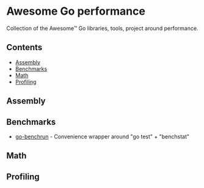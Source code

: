 # Awesome Go performance

Collection of the Awesome™ Go libraries, tools, project around performance.

## Contents

- [Assembly](#assembly)
- [Benchmarks](#benchmarks)
- [Math](#math)
- [Profiling](#profiling)

## Assembly

## Benchmarks
- [go-benchrun](https://github.com/quasilyte/go-benchrun) - Convenience wrapper around "go test" + "benchstat"

## Math

## Profiling
